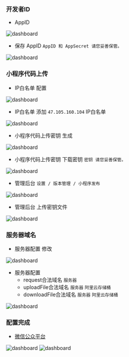 


### 开发者ID

- AppID

![dashboard](https://xf-demo.oss-cn-chengdu.aliyuncs.com/xf-mall-free/wxamp/1.png)

- 保存 AppID `AppID 和 AppSecret 请您妥善保管。`

![dashboard](https://xf-demo.oss-cn-chengdu.aliyuncs.com/xf-mall-free/wxamp/2.png)



### 小程序代码上传

- IP白名单 配置

![dashboard](https://xf-demo.oss-cn-chengdu.aliyuncs.com/xf-mall-free/wxamp/code1.png)

- IP白名单 添加 `47.105.160.104` IP白名单

![dashboard](https://xf-demo.oss-cn-chengdu.aliyuncs.com/xf-mall-free/wxamp/code2.png)

- 小程序代码上传密钥 生成

![dashboard](https://xf-demo.oss-cn-chengdu.aliyuncs.com/xf-mall-free/wxamp/code3.png)

- 小程序代码上传密钥 下载密钥 `密钥 请您妥善保管。`

![dashboard](https://xf-demo.oss-cn-chengdu.aliyuncs.com/xf-mall-free/wxamp/code4.png)

- 管理后台 `设置 / 版本管理 / 小程序发布`

![dashboard](https://xf-demo.oss-cn-chengdu.aliyuncs.com/xf-mall-free/wxamp/code5.png)

- 管理后台 上传密钥文件

![dashboard](https://xf-demo.oss-cn-chengdu.aliyuncs.com/xf-mall-free/wxamp/code6.png)



### 服务器域名

- 服务器配置 修改

![dashboard](https://xf-demo.oss-cn-chengdu.aliyuncs.com/xf-mall-free/wxamp/domain1.png)

- 服务器配置 
  - request合法域名 `服务器`
  - uploadFile合法域名 `服务器` `阿里云存储桶`
  - downloadFile合法域名 `服务器` `阿里云存储桶`

![dashboard](https://xf-demo.oss-cn-chengdu.aliyuncs.com/xf-mall-free/wxamp/domain2.png)



### 配置完成

- [微信公众平台](https://mp.weixin.qq.com)

![dashboard](https://xf-demo.oss-cn-chengdu.aliyuncs.com/xf-mall-free/wxamp/finish1.png)
![dashboard](https://xf-demo.oss-cn-chengdu.aliyuncs.com/xf-mall-free/wxamp/finish2.png)


